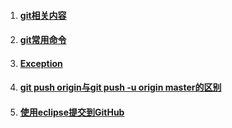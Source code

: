 1. #### [git相关内容](/gitgithub/gitxiang-guan-nei-rong.md)
2. #### [git常用命令](/gitgithub/gitchang-yong-ming-ling.md)
3. #### [Exception](/gitgithub/exception.md)
4. #### [git push origin与git push -u origin master的区别](/gitgithub/git-push-originyu-git-push-u-origin-master-de-qu-bie.md)
5. #### [使用eclipse提交到GitHub](/gitgithub/shi-yong-eclipse-ti-jiao-dao-github.md)

#### 



